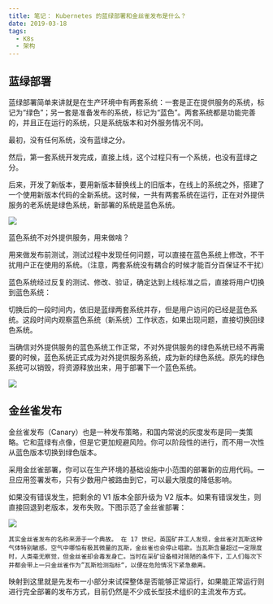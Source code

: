 ```yaml
---
title: 笔记： Kubernetes 的蓝绿部署和金丝雀发布是什么？
date: 2019-03-18
tags:
  - K8s
  - 架构
---
```


## 蓝绿部署

蓝绿部署简单来讲就是在生产环境中有两套系统：一套是正在提供服务的系统，标记为“绿色”；另一套是准备发布的系统，标记为“蓝色”。两套系统都是功能完善的，并且正在运行的系统，只是系统版本和对外服务情况不同。

最初，没有任何系统，没有蓝绿之分。

然后，第一套系统开发完成，直接上线，这个过程只有一个系统，也没有蓝绿之分。

后来，开发了新版本，要用新版本替换线上的旧版本，在线上的系统之外，搭建了一个使用新版本代码的全新系统。这时候，一共有两套系统在运行，正在对外提供服务的老系统是绿色系统，新部署的系统是蓝色系统。

<!-- more -->

![](/images/k8s/lv1.png)

蓝色系统不对外提供服务，用来做啥？

用来做发布前测试，测试过程中发现任何问题，可以直接在蓝色系统上修改，不干扰用户正在使用的系统。（注意，两套系统没有耦合的时候才能百分百保证不干扰）

蓝色系统经过反复的测试、修改、验证，确定达到上线标准之后，直接将用户切换到蓝色系统：

切换后的一段时间内，依旧是蓝绿两套系统并存，但是用户访问的已经是蓝色系统。这段时间内观察蓝色系统（新系统）工作状态，如果出现问题，直接切换回绿色系统。

当确信对外提供服务的蓝色系统工作正常，不对外提供服务的绿色系统已经不再需要的时候，蓝色系统正式成为对外提供服务系统，成为新的绿色系统。原先的绿色系统可以销毁，将资源释放出来，用于部署下一个蓝色系统。

![](/images/k8s/lv2.png)

## 金丝雀发布

金丝雀发布（Canary）也是一种发布策略，和国内常说的灰度发布是同一类策略。它和蓝绿有点像，但是它更加规避风险。你可以阶段性的进行，而不用一次性从蓝色版本切换到绿色版本。

采用金丝雀部署，你可以在生产环境的基础设施中小范围的部署新的应用代码。一旦应用签署发布，只有少数用户被路由到它，可以最大限度的降低影响。

如果没有错误发生，把剩余的 V1 版本全部升级为 V2 版本。如果有错误发生，则直接回退到老版本，发布失败。下图示范了金丝雀部署：

![](/images/k8s/jsq1.png)

`其实金丝雀发布的名称来源于一个典故。 在 17 世纪，英国矿井工人发现，金丝雀对瓦斯这种气体特别敏感，空气中哪怕有极其微量的瓦斯，金丝雀也会停止唱歌。当瓦斯含量超过一定限度时，人类毫无察觉，但金丝雀却会毒发身亡。当时在采矿设备相对简陋的条件下，工人们每次下井都会带上一只金丝雀作为”瓦斯检测指标“，以便在危险情况下紧急撤离。`

映射到这里就是先发布一小部分来试探整体是否能够正常运行，如果能正常运行则进行完全部署的发布方式，目前仍然是不少成长型技术组织的主流发布方式。
